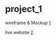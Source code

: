 # project_1

wireframe & Mockup [1]

live website [2]



[1]:(https://www.figma.com/file/NqtSsKFDkwd9YoZemjMFGd/Untitled?type=design&node-id=1%3A2&mode=design&t=YBhIOyvlBFaXur0z-1)
[2]:(https://osamaraed53.github.io/project_1/)